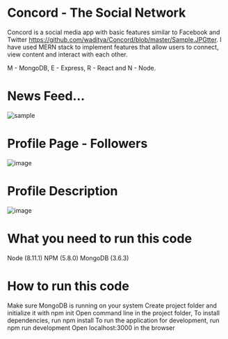 # Concord -  The Social Network

Concord is a social media app with basic features similar to Facebook and Twitter https://github.com/waditya/Concord/blob/master/Sample.JPGtter. I have used MERN stack to implement features that allow users to connect, view content and interact with each other.

M - MongoDB, E - Express, R - React and N - Node.

# News Feed...

![sample](https://user-images.githubusercontent.com/4469379/44684643-367a0d80-aa0f-11e8-8e03-683505ca6125.JPG)


# Profile Page - Followers

![image](https://user-images.githubusercontent.com/4469379/44739345-2587d580-aabd-11e8-9d14-aaf49ca2e790.png)


# Profile Description

![image](https://user-images.githubusercontent.com/4469379/44684914-dfc10380-aa0f-11e8-97df-6f5f9d736071.png)

# What you need to run this code

  Node (8.11.1)
  NPM (5.8.0)
  MongoDB (3.6.3)

# How to run this code
  Make sure MongoDB is running on your system
  Create project folder and initialize it with npm init
  Open command line in the project folder,
  To install dependencies, run npm install
  To run the application for development, run npm run development
  Open localhost:3000 in the browser



